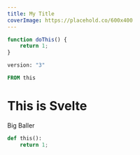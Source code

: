 ```yaml
---
title: My Title
coverImage: https://placehold.co/600x400
---
```


```ts
function doThis() {
	return 1;
}
```

```dockerfile
version: "3"

FROM this
```

# This is Svelte

Big Baller

```python
def this():
	return 1;

```
